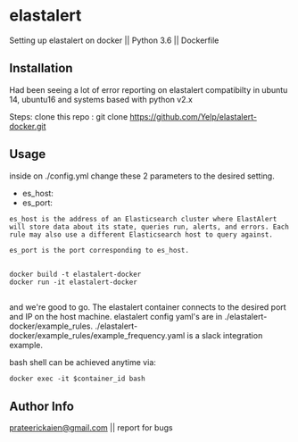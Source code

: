 # elastalert
Setting up elastalert on docker || Python 3.6 || Dockerfile

## Installation

Had been seeing a lot of error reporting on elastalert compatibilty in ubuntu 14, ubuntu16 and systems based with python v2.x 

Steps:
clone this repo : git clone https://github.com/Yelp/elastalert-docker.git

## Usage

inside on ./config.yml
change these 2 parameters to the desired setting.

- es_host:
- es_port:

```
es_host is the address of an Elasticsearch cluster where ElastAlert will store data about its state, queries run, alerts, and errors. Each rule may also use a different Elasticsearch host to query against.

es_port is the port corresponding to es_host.
```
##
```
docker build -t elastalert-docker 
docker run -it elastalert-docker
```
## 

and we're good to go. The elastalert container connects to the desired port and IP on the host machine.
elastalert config yaml's are in ./elastalert-docker/example_rules.
./elastalert-docker/example_rules/example_frequency.yaml is a slack integration example.

bash shell can be achieved anytime via:
``` 
docker exec -it $container_id bash
```

## Author Info 
prateerickaien@gmail.com || report for bugs


